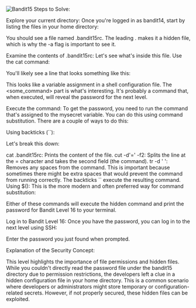 ![Bandit15](https://github.com/user-attachments/assets/b610ca65-7c74-4cc0-a62f-001a41aa7cf0)
Steps to Solve:

Explore your current directory: Once you're logged in as bandit14, start by listing the files in your home directory:

You should see a file named .bandit15rc. The leading . makes it a hidden file, which is why the -a flag is important to see it.

Examine the contents of .bandit15rc: Let's see what's inside this file. Use the cat command:

You'll likely see a line that looks something like this:

This looks like a variable assignment in a shell configuration file. The <some_command> part is what's interesting. It's probably a command that, when executed, will reveal the password for the next level.

Execute the command: To get the password, you need to run the command that's assigned to the mysecret variable. You can do this using command substitution. There are a couple of ways to do this:

Using backticks (``):

Let's break this down:

cat .bandit15rc: Prints the content of the file.
cut -d'=' -f2: Splits the line at the = character and takes the second field (the command).
tr -d ' ': Removes any spaces from the command. This is important because sometimes there might be extra spaces that would prevent the command from running correctly.
The backticks `` execute the resulting command.
Using $(): This is the more modern and often preferred way for command substitution:

Either of these commands will execute the hidden command and print the password for Bandit Level 16 to your terminal.

Log in to Bandit Level 16: Once you have the password, you can log in to the next level using SSH:

Enter the password you just found when prompted.

Explanation of the Security Concept:

This level highlights the importance of file permissions and hidden files. While you couldn't directly read the password file under the bandit15 directory due to permission restrictions, the developers left a clue in a hidden configuration file in your home directory. This is a common scenario where developers or administrators might store temporary or configuration-related secrets. However, if not properly secured, these hidden files can be exploited.
